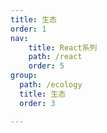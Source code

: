 ```yaml
---
title: 生态
order: 1
nav:
    title: React系列
    path: /react
    order: 5
group:
  path: /ecology
  title: 生态
  order: 3

---
```

